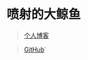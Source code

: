 # 喷射的大鲸鱼

> [个人博客](https://blog.csdn.net/m0_37965018)

> [GitHub](https://github.com/Corefo/ "github")`

